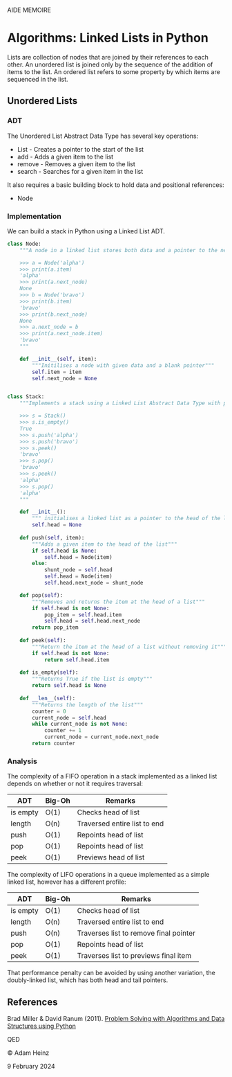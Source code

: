 AIDE MEMOIRE

Algorithms: Linked Lists in Python
==================================

Lists are collection of nodes that are joined by their references to each other. An unordered list is joined only by the sequence of the addition of items to the list. An ordered list refers to some property by which items are sequenced in the list. 

## Unordered Lists

### ADT

The Unordered List Abstract Data Type has several key operations: 
* List - Creates a pointer to the start of the list
* add - Adds a given item to the list 
* remove - Removes a given item to the list
* search - Searches for a given item in the list

It also requires a basic building block to hold data and positional references: 
* Node

### Implementation

We can build a stack in Python using a Linked List ADT. 

```python
class Node:
    """A node in a linked list stores both data and a pointer to the next node

    >>> a = Node('alpha')
    >>> print(a.item)
    'alpha'
    >>> print(a.next_node)
    None
    >>> b = Node('bravo')
    >>> print(b.item)
    'bravo' 
    >>> print(b.next_node)
    None
    >>> a.next_node = b
    >>> print(a.next_node.item)
    'bravo'
    """

    def __init__(self, item): 
        """Initilises a node with given data and a blank pointer"""
        self.item = item
        self.next_node = None 


class Stack:
    """Implements a stack using a Linked List Abstract Data Type with push, peek, pop, is empty, and length operations.

    >>> s = Stack()
    >>> s.is_empty() 
    True
    >>> s.push('alpha')
    >>> s.push('bravo')
    >>> s.peek()
    'bravo'
    >>> s.pop()
    'bravo'
    >>> s.peek()
    'alpha'
    >>> s.pop()
    'alpha'
    """ 

    def __init__(): 
        """ initialises a linked list as a pointer to the head of the list"""
        self.head = None
    
    def push(self, item):
        """Adds a given item to the head of the list"""
        if self.head is None: 
            self.head = Node(item)
        else:
            shunt_node = self.head
            self.head = Node(item)
            self.head.next_node = shunt_node

    def pop(self):
        """Removes and returns the item at the head of a list"""
        if self.head is not None: 
            pop_item = self.head.item
            self.head = self.head.next_node
        return pop_item
    
    def peek(self):
        """Return the item at the head of a list without removing it"""
        if self.head is not None:
            return self.head.item
    
    def is_empty(self): 
        """Returns True if the list is empty"""
        return self.head is None
    
    def __len__(self): 
        """Returns the length of the list"""
        counter = 0
        current_node = self.head
        while current_node is not None:
            counter += 1
            current_node = current_node.next_node
        return counter

```

### Analysis 

The complexity of a FIFO operation in a stack implemented as a linked list depends on whether or not it requires traversal: 

| ADT | Big-Oh | Remarks | 
| --- | ------ | ------- |
| is empty | O(1) | Checks head of list |
| length | O(n) | Traversed entire list to end |
| push | O(1) | Repoints head of list | 
| pop | O(1) | Repoints head of list | 
| peek | O(1) | Previews head of list |

The complexity of LIFO operations in a queue implemented as a simple linked list, however has a different profile: 

| ADT | Big-Oh | Remarks | 
| --- | ------ | ------- |
| is empty | O(1) | Checks head of list |
| length | O(n) | Traversed entire list to end |
| push | O(n) | Traverses list to remove final pointer | 
| pop | O(1) | Repoints head of list | 
| peek | O(1) | Traverses list to previews final item |

That performance penalty can be avoided by using another variation, the doubly-linked list, which has both head and tail pointers.


## References 

Brad Miller & David Ranum (2011). [Problem Solving with Algorithms and Data Structures using Python](https://runestone.academy/ns/books/published/pythonds/index.html)



QED 

© Adam Heinz 

9 February 2024 


